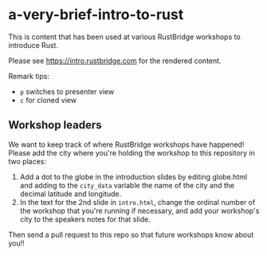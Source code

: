 # a-very-brief-intro-to-rust

This is content that has been used at various RustBridge workshops to introduce
Rust.

Please see https://intro.rustbridge.com for the
rendered content.

Remark tips:

* `p` switches to presenter view
* `c` for cloned view

## Workshop leaders

We want to keep track of where RustBridge workshops have happened! Please add
the city where you're holding the workshop to this repository in two places:

1. Add a dot to the globe in the introduction slides by editing globe.html and
   adding to the `city_data` variable the name of the city and the decimal
   latitude and longitude.
2. In the text for the 2nd slide in `intro.html`, change the ordinal number of
   the workshop that you're running if necessary, and add your workshop's city
   to the speakers notes for that slide.

Then send a pull request to this repo so that future workshops know about you!!

